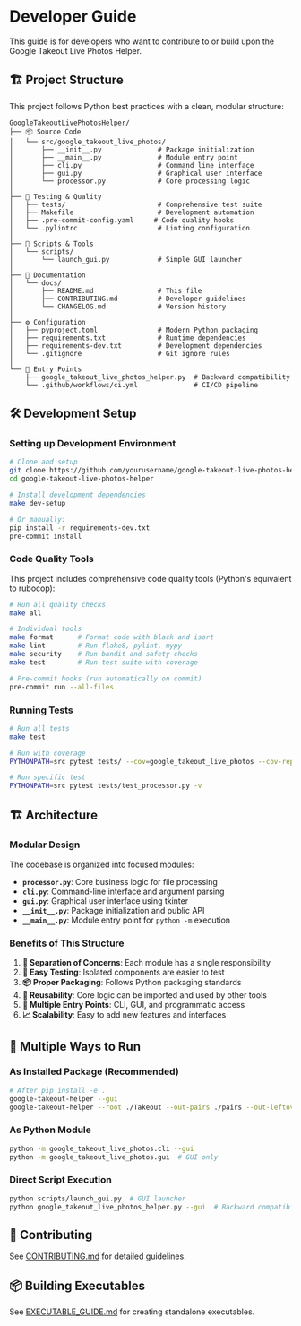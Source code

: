 # Developer Guide

This guide is for developers who want to contribute to or build upon the Google Takeout Live Photos Helper.

## 🏗️ Project Structure

This project follows Python best practices with a clean, modular structure:

```
GoogleTakeoutLivePhotosHelper/
├── 📦 Source Code
│   └── src/google_takeout_live_photos/
│       ├── __init__.py              # Package initialization
│       ├── __main__.py              # Module entry point
│       ├── cli.py                   # Command line interface
│       ├── gui.py                   # Graphical user interface
│       └── processor.py             # Core processing logic
│
├── 🧪 Testing & Quality
│   ├── tests/                       # Comprehensive test suite
│   ├── Makefile                     # Development automation
│   ├── .pre-commit-config.yaml     # Code quality hooks
│   └── .pylintrc                    # Linting configuration
│
├── 🔧 Scripts & Tools
│   └── scripts/
│       └── launch_gui.py            # Simple GUI launcher
│
├── 📖 Documentation
│   └── docs/
│       ├── README.md                # This file
│       ├── CONTRIBUTING.md          # Developer guidelines
│       └── CHANGELOG.md             # Version history
│
├── ⚙️ Configuration
│   ├── pyproject.toml               # Modern Python packaging
│   ├── requirements.txt             # Runtime dependencies
│   ├── requirements-dev.txt         # Development dependencies
│   └── .gitignore                   # Git ignore rules
│
└── 🔄 Entry Points
    ├── google_takeout_live_photos_helper.py  # Backward compatibility
    └── .github/workflows/ci.yml              # CI/CD pipeline
```

## 🛠️ Development Setup

### Setting up Development Environment

```bash
# Clone and setup
git clone https://github.com/yourusername/google-takeout-live-photos-helper.git
cd google-takeout-live-photos-helper

# Install development dependencies
make dev-setup

# Or manually:
pip install -r requirements-dev.txt
pre-commit install
```

### Code Quality Tools

This project includes comprehensive code quality tools (Python's equivalent to rubocop):

```bash
# Run all quality checks
make all

# Individual tools
make format      # Format code with black and isort
make lint        # Run flake8, pylint, mypy
make security    # Run bandit and safety checks
make test        # Run test suite with coverage

# Pre-commit hooks (run automatically on commit)
pre-commit run --all-files
```

### Running Tests

```bash
# Run all tests
make test

# Run with coverage
PYTHONPATH=src pytest tests/ --cov=google_takeout_live_photos --cov-report=html

# Run specific test
PYTHONPATH=src pytest tests/test_processor.py -v
```

## 🏗️ Architecture

### Modular Design

The codebase is organized into focused modules:

- **`processor.py`**: Core business logic for file processing
- **`cli.py`**: Command-line interface and argument parsing  
- **`gui.py`**: Graphical user interface using tkinter
- **`__init__.py`**: Package initialization and public API
- **`__main__.py`**: Module entry point for `python -m` execution

### Benefits of This Structure

1. **🧩 Separation of Concerns**: Each module has a single responsibility
2. **🔧 Easy Testing**: Isolated components are easier to test
3. **📦 Proper Packaging**: Follows Python packaging standards
4. **🔄 Reusability**: Core logic can be imported and used by other tools
5. **🚀 Multiple Entry Points**: CLI, GUI, and programmatic access
6. **📈 Scalability**: Easy to add new features and interfaces

## 🚀 Multiple Ways to Run

### As Installed Package (Recommended)
```bash
# After pip install -e .
google-takeout-helper --gui
google-takeout-helper --root ./Takeout --out-pairs ./pairs --out-leftovers ./leftovers
```

### As Python Module
```bash
python -m google_takeout_live_photos.cli --gui
python -m google_takeout_live_photos.gui  # GUI only
```

### Direct Script Execution
```bash
python scripts/launch_gui.py  # GUI launcher
python google_takeout_live_photos_helper.py --gui  # Backward compatibility
```

## 🤝 Contributing

See [CONTRIBUTING.md](CONTRIBUTING.md) for detailed guidelines.

## 📦 Building Executables

See [EXECUTABLE_GUIDE.md](EXECUTABLE_GUIDE.md) for creating standalone executables.
